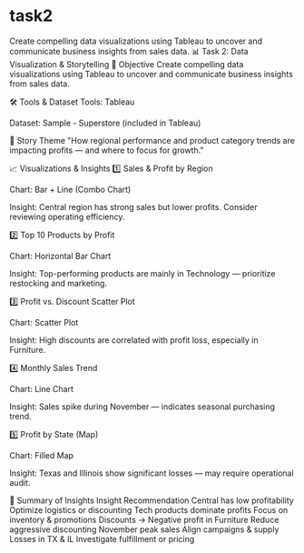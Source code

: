# task2
Create compelling data visualizations using Tableau to uncover and communicate business insights from sales data.
📊 Task 2: Data Visualization & Storytelling
🎯 Objective
Create compelling data visualizations using Tableau to uncover and communicate business insights from sales data.

🛠️ Tools & Dataset
Tools: Tableau

Dataset: Sample - Superstore (included in Tableau)

🧠 Story Theme
"How regional performance and product category trends are impacting profits — and where to focus for growth."

📈 Visualizations & Insights
1️⃣ Sales & Profit by Region

Chart: Bar + Line (Combo Chart)

Insight: Central region has strong sales but lower profits. Consider reviewing operating efficiency.

2️⃣ Top 10 Products by Profit

Chart: Horizontal Bar Chart

Insight: Top-performing products are mainly in Technology — prioritize restocking and marketing.

3️⃣ Profit vs. Discount Scatter Plot

Chart: Scatter Plot

Insight: High discounts are correlated with profit loss, especially in Furniture.

4️⃣ Monthly Sales Trend

Chart: Line Chart

Insight: Sales spike during November — indicates seasonal purchasing trend.

5️⃣ Profit by State (Map)

Chart: Filled Map

Insight: Texas and Illinois show significant losses — may require operational audit.

🧾 Summary of Insights
Insight	Recommendation
Central has low profitability	Optimize logistics or discounting
Tech products dominate profits	Focus on inventory & promotions
Discounts → Negative profit in Furniture	Reduce aggressive discounting
November peak sales	Align campaigns & supply
Losses in TX & IL	Investigate fulfillment or pricing
